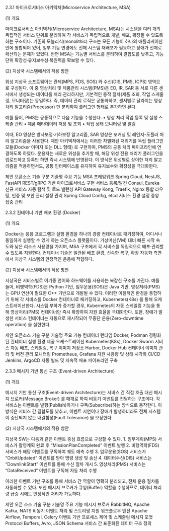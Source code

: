 2.3.1 마이크로서비스 아키텍처(Microservice Architecture, MSA)

(1) 개요

마이크로서비스 아키텍처(Microservice Architecture, MSA)는 시스템을 여러 개의 독립적인 서비스 단위로 분리하여 각 서비스가 독립적으로 개발, 배포, 확장될 수 있도록 하는 구조이다.
기존의 모놀리식(monolithic) 구조는 모든 기능이 하나의 애플리케이션 안에 통합되어 있어, 일부 기능 변경에도 전체 시스템 재배포가 필요하고 장애가 전체로 확산되는 문제가 있었다.
반면 MSA는 기능별 서비스를 분리하여 결합도를 낮추고, 기능 단위 확장성·유지보수성·복원력을 확보할 수 있다.

(2) 지상국 시스템에서의 적용 방안

위성 지상국 소프트웨어는 관제(MPS, FDS, SOS) 와 수신(DIS, PMS, ICPS) 영역으로 구성된다.
이 중 영상처리 및 제품관리 시스템(PMS)은 EO, IR, SAR 등 서로 다른 센서에서 생성되는 데이터를 처리·관리하지만, 기본적인 동작 절차(제품 조회, 작업 스케줄링, 모니터링)는 동일하다.
즉, 데이터 관리 로직은 공통화하고, 센서별로 달라지는 영상 처리 알고리즘(Processor) 만 분리하여 플러그인 형태로 추가하면 된다.

예를 들어, PMS는 공통적으로 다음 기능을 수행한다.
	•	영상 처리 작업 등록 및 실행 스케줄 관리
	•	제품 메타데이터 저장 및 조회
	•	작업 상태 모니터링 및 알림

이때, EO 영상은 방사보정·기하보정 알고리즘, SAR 영상은 포커싱 및 레인지-도플러 처리 알고리즘을 사용한다.
제안 아키텍처에서는 이러한 차별화된 처리기를 독립 플러그인 모듈(Docker 이미지 또는 DLL 형태) 로 구현하여, PMS의 공통 처리 파이프라인에 연결하도록 하였다.
운용자는 새로운 위성을 추가할 때, 해당 위성 전용 처리기 플러그인을 업로드하고 등록만 하면 즉시 시스템에 반영된다.
이 방식은 위성별로 상이한 처리 알고리즘을 적용하면서도, 공통 인터페이스를 유지하여 유지보수와 확장성을 극대화한다.

제안 오픈소스 기술 
구분
기술명
주요 기능
MSA 프레임워크
Spring Cloud, NestJS, FastAPI
REST/gRPC 기반 마이크로서비스 구현
서비스 등록/발견
Consul, Eureka
신규 서비스 자동 탐색 및 로드 밸런싱
API Gateway
Kong, Traefik, Nginx
통합 라우팅, 인증 및 보안 관리
설정 관리
Spring Cloud Config, etcd
서비스 환경 설정 중앙 집중 관리

2.3.2 컨테이너 기반 배포 환경 (Docker)

(1) 개요

Docker는 응용 프로그램과 실행 환경을 하나의 경량 컨테이너로 패키징하여, 어디서나 동일하게 실행할 수 있게 하는 오픈소스 플랫폼이다.
가상머신(VM) 대비 빠른 시작 속도와 낮은 리소스 사용량을 가지며, MSA 구조에서 각 서비스를 독립적으로 배포·관리할 수 있도록 지원한다.
컨테이너 기술은 일관된 배포 환경, 신속한 복구, 확장 자동화 측면에서 지상국 시스템의 안정적인 운용에 적합하다.

(2) 지상국 시스템에서의 적용 방안

지상국은 서비스별로 이기종 언어와 하드웨어를 사용하는 복잡한 구조를 가진다.
예를 들어, 비행역학(FDS)은 Python 기반, 임무운용(SOS)은 Java 기반, 영상처리(PMS)는 GPU 연산이 필요한 C++ 기반으로 개발될 수 있다.
이러한 이질적인 환경을 통합하기 위해 각 서비스를 Docker 컨테이너로 패키징하고, Kubernetes(K8s) 를 통해 오케스트레이션한다.
시스템 부하가 증가할 경우, Kubernetes의 자동 스케일링 기능을 통해 영상처리(PMS) 컨테이너만 즉시 확장하여 자원 효율을 극대화한다.
또한, 장애가 발생한 서비스 컨테이너는 자동으로 재시작되어 무중단 운용(Zero-downtime operation) 을 실현한다.

제안 오픈소스 기술 
구분
기술명
주요 기능
컨테이너 런타임
Docker, Podman
경량화된 컨테이너 실행 환경 제공
오케스트레이션
Kubernetes(K8s), Docker Swarm
서비스 자동 배포, 스케일링, 복구
이미지 저장소
Harbor, Docker Hub
컨테이너 이미지 관리 및 버전 관리
모니터링
Prometheus, Grafana
자원 사용량 및 상태 시각화
CI/CD
Jenkins, ArgoCD
자동 빌드 및 지속적 배포 파이프라인 구축


2.3.3 메시지 기반 통신 구조 (Event-driven Architecture)

(1) 개요

메시지 기반 통신 구조(Event-driven Architecture)는 서비스 간 직접 호출 대신 메시지 브로커(Message Broker) 를 매개로 하여 비동기 이벤트를 전달하는 구조이다.
각 서비스는 이벤트를 발행(Publish)하거나 구독(Subscribe)하는 방식으로 동작한다.
이 방식은 서비스 간 결합도를 낮추고, 이벤트 지연이나 장애가 발생하더라도 전체 시스템이 중단되지 않는 내결함성(Fault Tolerance) 을 보장한다.

(2) 지상국 시스템에서의 적용 방안

지상국 SW는 다음과 같은 이벤트 중심 흐름으로 구성할 수 있다.
	1.	임무계획(MPS) 서비스가 촬영계획 완료 후 “MissionPlanCompleted” 이벤트 발행
	2.	비행역학(FDS) 서비스가 해당 이벤트를 구독하여 궤도 예측 수행
	3.	임무운용(SOS) 서비스가 “OrbitUpdated” 이벤트를 받아 명령 생성 및 송신
	4.	데이터수신(DIS) 서비스는 “DownlinkStart” 이벤트를 통해 수신 절차 개시
	5.	영상처리(PMS) 서비스는 “DataReceived” 이벤트를 구독해 자동 처리 수행

이러한 이벤트 기반 구조를 통해 서비스 간 역할이 명확히 분리되고, 전체 운용 절차를 자동화할 수 있다.
또한 메시지 브로커가 큐잉(Buffer) 역할을 수행하므로, 데이터 처리량 급증 시에도 안정적인 처리가 가능하다.

제안 오픈 소스 기술
구분
기술명
주요 기능
메시지 브로커
RabbitMQ, Apache Kafka, NATS
비동기 이벤트 처리 및 스트리밍 지원
워크플로우 엔진
Apache Airflow, Temporal, Celery
이벤트 기반 프로세스 제어 및 스케줄링
메시지 포맷
Protocol Buffers, Avro, JSON Schema
서비스 간 표준화된 데이터 구조 정의

